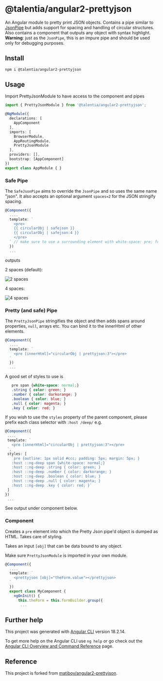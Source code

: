 # @talentia/angular2-prettyjson

An Angular module to pretty print JSON objects.
Contains a pipe similar to [JsonPipe](https://angular.io/docs/ts/latest/api/common/index/JsonPipe-class.html) but adds support for spacing and handling of circular structures.  
Also contains a component that outputs any object with syntax highlight.  
**Warning**: just as the `JsonPipe`, this is an impure pipe and should be used only for debugging purposes.

## Install

```bash
npm i @talentia/angular2-prettyjson
```

## Usage

Import PrettyJsonModule to have access to the component and pipes

```ts
import { PrettyJsonModule } from '@talentia/angular2-prettyjson';

@NgModule({
  declarations: [
    AppComponent
  ],
  imports: [
    BrowserModule,
    AppRoutingModule,
    PrettyJsonModule
  ],
  providers: [],
  bootstrap: [AppComponent]
})
export class AppModule { }
```

### Safe Pipe

The `SafeJsonPipe` aims to override the `JsonPipe` and so uses the same name "json". It also accepts an optional argument `spaces=2` for the JSON stringify spacing.

```ts
@Component({
  ....
  template: `
    <pre>
    {{ circularObj | safejson }}
    {{ circularObj | safejson:4 }}
    </pre>
  ` // make sure to use a surrounding element with white-space: pre; for best results
  })
  ...
```

outputs

2 spaces (default):

![2 spaces](https://cloud.githubusercontent.com/assets/487758/15599442/d163cf2a-2415-11e6-8097-f1f9f62fd3ce.png)

4 spaces:

![4 spaces](https://cloud.githubusercontent.com/assets/487758/15599411/a6815a8e-2415-11e6-8f1f-e68db77885a2.png)

### Pretty (and safe) Pipe

The `PrettyJsonPipe` stringifies the object and then adds spans around properties, `null`, arrays etc. You can bind it to the innerHtml of other elements.

```ts
@Component({
  ....
  template: `
    <pre [innerHtml]="circularObj | prettyjson:3"></pre>
  `
  })
  ...
```

 A good set of styles to use is

 ```css
    pre span {white-space: normal;}
    .string { color: green; }
    .number { color: darkorange; }
    .boolean { color: blue; }
    .null { color: magenta; }
    .key { color: red; }
 ```

 If you wish to use the `styles` property of the parent component, please prefix each class selector with `:host /deep/`
 e.g.

 ```ts
@Component({
  ....
  template: `
    <pre [innerHtml]="circularObj | prettyjson:3"></pre>
  `,
  styles: [
    `pre {outline: 1px solid #ccc; padding: 5px; margin: 5px; }
    :host ::ng-deep span {white-space: normal;}
    :host ::ng-deep .string { color: green; }
    :host ::ng-deep .number { color: darkorange; }
    :host ::ng-deep .boolean { color: blue; }
    :host ::ng-deep .null { color: magenta; }
    :host ::ng-deep .key { color: red; }`
  ]
})
  ...
```

 See output under component below.

### Component

 Creates a `pre` element into which the Pretty Json pipe'd object is dumped as HTML. Takes care of styling.

 Takes an input `[obj]` that can be data bound to any object.

 Make sure `PrettyJsonModule` is imported in your own module.

```ts
@Component({
  ....
  template: `
    <prettyjson [obj]="theForm.value"></prettyjson>
  `
  })
  export class MyComponent {
    ngOnInit() {
      this.theForm = this.formBuilder.group({
       ...
```

## Further help

This project was generated with [Angular CLI](https://github.com/angular/angular-cli) version 18.2.14.

To get more help on the Angular CLI use `ng help` or go check out the [Angular CLI Overview and Command Reference](https://angular.io/cli) page.

## Reference

This project is forked from [matiboy/angular2-prettyjson](https://github.com/matiboy/angular2-prettyjson).
